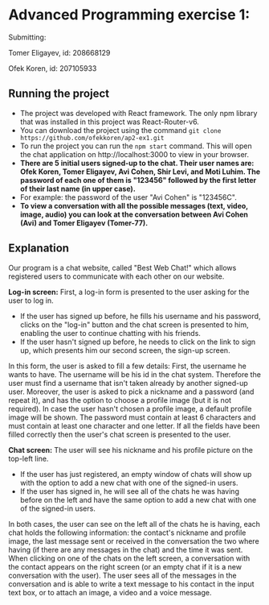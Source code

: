 ﻿# Advanced Programming exercise 1:
Submitting:

Tomer Eligayev, id: 208668129

Ofek Koren, id: 207105933

## **Running the project**	
- The project was developed with React framework.
The only npm library that was installed in this project was React-Router-v6.
- You can download the project using the command `git clone https://github.com/ofekkoren/ap2-ex1.git`
- To run the project you can run the `npm start` command. This will open the chat application on http://localhost:3000 to view in your browser.				
- **There are 5 initial users signed-up to the chat. Their user names are: Ofek Koren, Tomer Eligayev, Avi Cohen, Shir Levi, and Moti Luhim. The password of each one of them is "123456" followed by the first letter of their last name (in upper case).** 
- For example: the password of the user "Avi Cohen" is "123456C".
- **To view a conversation with all the possible messages (text, video, image, audio) you can look at the conversation between Avi Cohen (Avi) and Tomer Eligayev (Tomer-77).**	

## **Explanation**
Our program is a chat website, called "Best Web Chat!" which allows registered users to communicate with each other on our website.

**Log-in screen:**
First, a log-in form is presented to the user asking for the user to log in.
 - If the user has signed up before, he fills his username and his password,  clicks on the "log-in" button and the chat screen is presented to him, enabling the user to continue chatting with his friends.
 - If the user hasn't signed up before, he needs to click on the link to sign up, which presents him our second screen, the sign-up screen. 

In this form, the user is asked to fill a few details: First, the username he wants to have. The username will be his id in the chat system. Therefore the user must find a username that isn't taken already by another signed-up user.
Moreover, the user is asked to pick a nickname and a password (and repeat it), and has the option to choose a profile image (but it is not required). In case the user hasn't chosen a profile image, a default profile image will be shown.
The password must contain at least 6 characters and must contain at least one character and one letter.
If all the fields have been filled correctly then the user's chat screen is presented to the user.


**Chat screen:**
The user will see his nickname and his profile picture on the top-left line.
- If the user has just registered, an empty window of chats will show up with the option to add a new chat with one of the signed-in users.
- If the user has signed in, he will see all of the chats he was having before on the left and have the same option to add a new chat with one of the signed-in users.

In both cases, the user can see on the left all of the chats he is having, each chat holds the following information: the contact's nickname and profile image, the last message sent or received in the conversation the two where having (if there are any messages in the chat) and the time it was sent.
When clicking on one of the chats on the left screen, a conversation with the contact appears on the right screen (or an empty chat if it is a new conversation with the user). The user sees all of the messages in the conversation and is able to write a text message to his contact in the input text box, or to attach an image, a video and a voice message.

